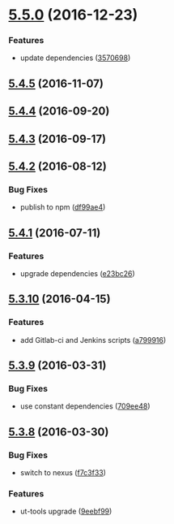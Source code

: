 <a name="5.5.0"></a>
# [5.5.0](https://github.com/softwaregroup-bg/ut-port-file/compare/v5.4.5...v5.5.0) (2016-12-23)


### Features

* update dependencies ([3570698](https://github.com/softwaregroup-bg/ut-port-file/commit/3570698))



<a name="5.4.5"></a>
## [5.4.5](https://github.com/softwaregroup-bg/ut-port-file/compare/v5.4.4...v5.4.5) (2016-11-07)



<a name="5.4.4"></a>
## [5.4.4](https://github.com/softwaregroup-bg/ut-port-file/compare/v5.4.3...v5.4.4) (2016-09-20)



<a name="5.4.3"></a>
## [5.4.3](https://github.com/softwaregroup-bg/ut-port-file/compare/v5.4.2...v5.4.3) (2016-09-17)



<a name="5.4.2"></a>
## [5.4.2](https://github.com/softwaregroup-bg/ut-port-file/compare/v5.4.1...v5.4.2) (2016-08-12)


### Bug Fixes

* publish to npm ([df99ae4](https://github.com/softwaregroup-bg/ut-port-file/commit/df99ae4))



<a name="5.4.1"></a>
## [5.4.1](https://git.softwaregroup-bg.com/ut5/ut-port-file/compare/v5.3.10...v5.4.1) (2016-07-11)


### Features

* upgrade dependencies ([e23bc26](https://git.softwaregroup-bg.com/ut5/ut-port-file/commit/e23bc26))



<a name="5.3.10"></a>
## [5.3.10](https://git.softwaregroup-bg.com/ut5/ut-port-file/compare/v5.3.9...v5.3.10) (2016-04-15)


### Features

* add Gitlab-ci and Jenkins scripts ([a799916](https://git.softwaregroup-bg.com/ut5/ut-port-file/commit/a799916))



<a name="5.3.9"></a>
## [5.3.9](https://git.softwaregroup-bg.com/ut5/ut-port-file/compare/v5.3.8...v5.3.9) (2016-03-31)


### Bug Fixes

* use constant dependencies ([709ee48](https://git.softwaregroup-bg.com/ut5/ut-port-file/commit/709ee48))



<a name="5.3.8"></a>
## [5.3.8](https://git.softwaregroup-bg.com/ut5/ut-port-file/compare/v5.3.6...v5.3.8) (2016-03-30)


### Bug Fixes

* switch to nexus ([f7c3f33](https://git.softwaregroup-bg.com/ut5/ut-port-file/commit/f7c3f33))

### Features

* ut-tools upgrade ([9eebf99](https://git.softwaregroup-bg.com/ut5/ut-port-file/commit/9eebf99))



